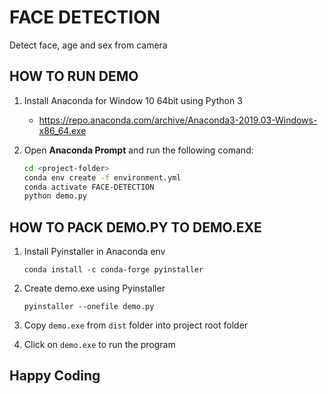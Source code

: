 # FACE DETECTION
Detect face, age and sex from camera

## HOW TO RUN DEMO
1. Install Anaconda for Window 10 64bit using Python 3
    - https://repo.anaconda.com/archive/Anaconda3-2019.03-Windows-x86_64.exe

2. Open **Anaconda Prompt** and run the following comand:
    
   ```bash
   cd <project-folder>
   conda env create -f environment.yml
   conda activate FACE-DETECTION
   python demo.py
   ```
## HOW TO PACK DEMO.PY TO DEMO.EXE

1. Install Pyinstaller in Anaconda env
   ```
   conda install -c conda-forge pyinstaller
   ```

2. Create demo.exe using Pyinstaller
    ```
    pyinstaller --onefile demo.py
    ```
3. Copy `demo.exe` from `dist` folder into project root folder
4. Click on `demo.exe` to run the program

## Happy Coding